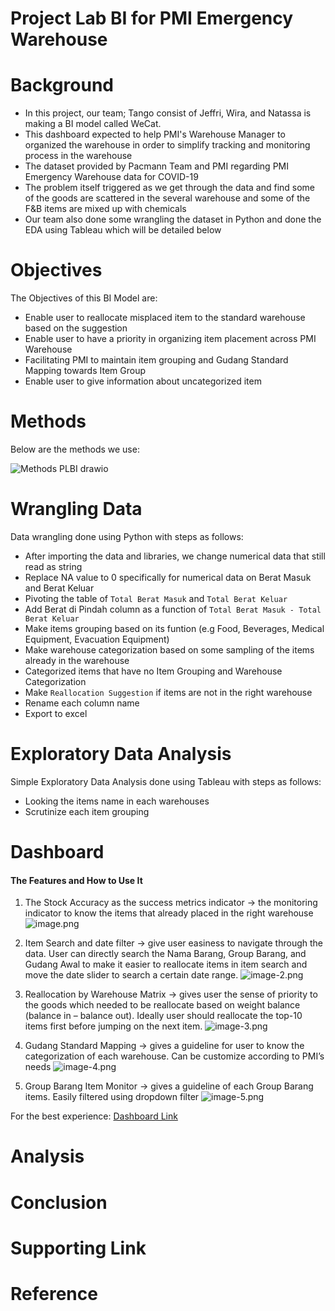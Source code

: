 # Project Lab BI for PMI Emergency Warehouse


# Background
* In this project, our team; Tango consist of Jeffri, Wira, and Natassa is making a BI model called WeCat.
* This dashboard expected to help PMI's Warehouse Manager to organized the warehouse in order to simplify tracking and monitoring process in the warehouse
* The dataset provided by Pacmann Team and PMI regarding PMI Emergency Warehouse data for COVID-19
* The problem itself triggered as we get through the data and find some of the goods are scattered in the several warehouse and some of the F&B items are mixed up with chemicals 
* Our team also done some wrangling the dataset in Python and done the EDA using Tableau which will be detailed below

# Objectives
The Objectives of this BI Model are:
* Enable user to reallocate misplaced item to the standard warehouse based on the suggestion
* Enable user to have a priority in organizing item placement across PMI Warehouse
* Facilitating PMI to maintain item grouping and Gudang Standard Mapping towards Item Group
* Enable user to give information about uncategorized item

# Methods
Below are the methods we use:

![Methods PLBI drawio](https://user-images.githubusercontent.com/95117954/151593551-d62b203b-982e-4535-bc0a-43c532eefe27.png)

# Wrangling Data
Data wrangling done using Python with steps as follows:

* After importing the data and libraries, we change numerical data that still read as string
* Replace NA value to 0 specifically for numerical data on Berat Masuk and Berat Keluar
* Pivoting the table of `Total Berat Masuk` and `Total Berat Keluar`
* Add Berat di Pindah column as a function of `Total Berat Masuk - Total Berat Keluar`
* Make items grouping based on its funtion (e.g Food, Beverages, Medical Equipment, Evacuation Equipment)
* Make warehouse categorization based on some sampling of the items already in the warehouse
* Categorized items that have no Item Grouping and Warehouse Categorization
* Make `Reallocation Suggestion` if items are not in the right warehouse
* Rename each column name
* Export to excel

# Exploratory Data Analysis
Simple Exploratory Data Analysis done using Tableau with steps as follows:
* Looking the items name in each warehouses
* Scrutinize each item grouping

# Dashboard
#### The Features and How to Use It
1.	The Stock Accuracy as the success metrics indicator &#8594; the monitoring indicator to know the items that already placed in the right warehouse
![image.png](attachment:image.png)

2.	Item Search and date filter &#8594; give user easiness to navigate through the data. User can directly search the Nama Barang, Group Barang, and Gudang Awal to make it easier to reallocate items in item search and move the date slider to search a certain date range.
![image-2.png](attachment:image-2.png)

3.	Reallocation by Warehouse Matrix &#8594; gives user the sense of priority to the goods which needed to be reallocate based on weight balance (balance in – balance out). Ideally user should reallocate the top-10 items first before jumping on the next item.
![image-3.png](attachment:image-3.png)
 
4.	Gudang Standard Mapping &#8594; gives a guideline for user to know the categorization of each warehouse. Can be customize according to PMI’s needs
![image-4.png](attachment:image-4.png)

5.	Group Barang Item Monitor &#8594; gives a guideline of each Group Barang items. Easily filtered using dropdown filter
![image-5.png](attachment:image-5.png)

For the best experience: [Dashboard Link](https://public.tableau.com/app/profile/natassa.adi.putri/viz/WeCat/Wecat1_0?publish=yes)

# Analysis

# Conclusion

# Supporting Link

# Reference
